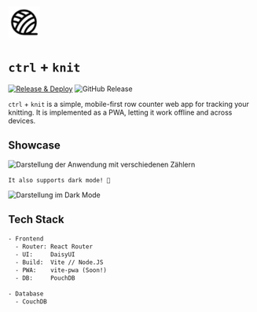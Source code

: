 <img width="64" alt="Logo" src="public/android-chrome-192x192.png" />

# `ctrl` + `knit`

[![Release & Deploy](https://github.com/cubexy/ctrl-knit/actions/workflows/release.yml/badge.svg)](https://github.com/cubexy/ctrl-knit/actions/workflows/release.yml)
![GitHub Release](https://img.shields.io/github/v/release/cubexy/ctrl-knit?include_prereleases&sort=date)


`ctrl` + `knit` is a simple, mobile-first row counter web app for tracking your knitting. It is implemented as a PWA, letting it work offline and across devices.

## Showcase

<img width="900" alt="Darstellung der Anwendung mit verschiedenen Zählern" src="https://github.com/user-attachments/assets/3af845d9-1d4e-4914-b700-78f3671b6403" />

`It also supports dark mode! 🌚`

<img width="900" alt="Darstellung im Dark Mode" src="https://github.com/user-attachments/assets/2a84ed99-e5c1-4051-948a-8602d846e0c1" />

## Tech Stack

```
- Frontend
  - Router: React Router
  - UI:     DaisyUI
  - Build:  Vite // Node.JS
  - PWA:    vite-pwa (Soon!)
  - DB:     PouchDB

- Database
  - CouchDB
```
